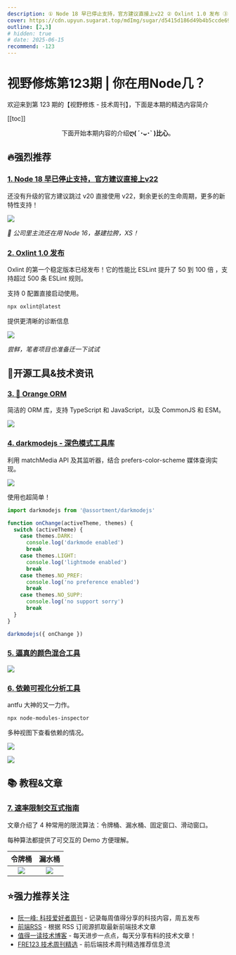```yaml
---
description: ① Node 18 早已停止支持，官方建议直接上v22 ② Oxlint 1.0 发布 ③ 🍊 Orange ORM ④ darkmodejs - 深色模式工具库 ⑤ 逼真的颜色混合工具 ⑥ 依赖可视化分析工具 ⑦ 速率限制交互式指南
cover: https://cdn.upyun.sugarat.top/mdImg/sugar/d5415d186d49b4b5ccde69af3fad785c
outline: [2,3]
# hidden: true
# date: 2025-06-15
recommend: -123
---
```


# 视野修炼第123期 | 你在用Node几？

欢迎来到第 123 期的【视野修炼 - 技术周刊】，下面是本期的精选内容简介

[[toc]]

<center>

下面开始本期内容的介绍**ღ( ´･ᴗ･` )比心**。

</center>


## 🔥强烈推荐
### [1. Node 18 早已停止支持，官方建议直接上v22](https://nodejs.org/en/blog/announcements/node-18-eol-support)

还没有升级的官方建议跳过 v20 直接使用 v22，剩余更长的生命周期，更多的新特性支持！

![](https://cdn.upyun.sugarat.top/mdImg/sugar/73c8732cedee441da03360287582cd2d)

*🤡 公司里主流还在用 Node 16，基建拉胯，XS！*

### [2. Oxlint 1.0 发布](https://voidzero.dev/posts/announcing-oxlint-1-stable)

Oxlint 的第一个稳定版本已经发布！它的性能比 ESLint 提升了 50 到 100 倍 ，支持超过 500 条 ESLint 规则。

支持 0 配置直接启动使用。
```sh
npx oxlint@latest
```

提供更清晰的诊断信息

![](https://cdn.upyun.sugarat.top/mdImg/sugar/ec631c21f415ca3fbd107f31303c4f59)

*尝鲜，笔者项目也准备迁一下试试*


## 🔧开源工具&技术资讯

### [3. 🍊 Orange ORM](https://github.com/alfateam/orange-orm)

简洁的 ORM 库，支持 TypeScript 和 JavaScript，以及 CommonJS 和 ESM。

![](https://cdn.upyun.sugarat.top/mdImg/sugar/5d0f6af039306ea73cddc9c2074a0cc5)

### [4. darkmodejs - 深色模式工具库](https://github.com/Assortment/darkmodejs)

利用 matchMedia API 及其监听器，结合 prefers-color-scheme 媒体查询实现。

![](https://cdn.upyun.sugarat.top/mdImg/sugar/869e273a4e885e58054eb45aa092074c)

使用也超简单！

```js
import darkmodejs from '@assortment/darkmodejs'

function onChange(activeTheme, themes) {
  switch (activeTheme) {
    case themes.DARK:
      console.log('darkmode enabled')
      break
    case themes.LIGHT:
      console.log('lightmode enabled')
      break
    case themes.NO_PREF:
      console.log('no preference enabled')
      break
    case themes.NO_SUPP:
      console.log('no support sorry')
      break
  }
}

darkmodejs({ onChange })
```

### [5. 逼真的颜色混合工具](https://github.com/rvanwijnen/spectral.js)

![](https://cdn.upyun.sugarat.top/mdImg/sugar/b0a5d3c9294f7bc1494db09feb325c09)

### [6. 依赖可视化分析工具](https://github.com/antfu/node-modules-inspector)

antfu 大神的又一力作。

```sh
npx node-modules-inspector
```

多种视图下查看依赖的情况。

![](https://cdn.upyun.sugarat.top/mdImg/sugar/e513ac7262f9873b5e88cb235455c55c)

![](https://cdn.upyun.sugarat.top/mdImg/sugar/bbe760decda81e07d52dfb2e74b94e26)

## 📚 教程&文章

### [7. 速率限制交互式指南](https://blog.sagyamthapa.com.np/interactive-guide-to-rate-limiting)
文章介绍了 4 种常用的限流算法：令牌桶、漏水桶、固定窗口、滑动窗口。

每种算法都提供了可交互的 Demo 方便理解。

|                                     令牌桶                                      |                                     漏水桶                                      |
| :-----------------------------------------------------------------------------: | :-----------------------------------------------------------------------------: |
| ![](https://cdn.upyun.sugarat.top/mdImg/sugar/b9653dd7bcf89661074e97f92c8fc6b6) | ![](https://cdn.upyun.sugarat.top/mdImg/sugar/269b8131ed405e7b934a1e15883df067) |


## ⭐️强力推荐关注

* [阮一峰: 科技爱好者周刊](https://www.ruanyifeng.com/blog/archives.html) - 记录每周值得分享的科技内容，周五发布
* [前端RSS](https://fed.chanceyu.com/) - 根据 RSS 订阅源抓取最新前端技术文章
* [值得一读技术博客](https://daily-blog.chlinlearn.top/) - 每天进步一点点，每天分享有料的技术文章！
* [FRE123 技术周刊精选](https://www.fre123.com/weekly) - 前后端技术周刊精选推荐信息流
